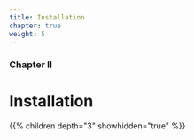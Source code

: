 ```yaml
---
title: Installation
chapter: true
weight: 5
---
```


### Chapter II

# Installation

{{% children depth="3" showhidden="true" %}}
